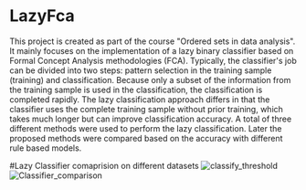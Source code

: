 ﻿# LazyFca

This project is created as part of the course "Ordered sets in data analysis". It mainly focuses on the implementation of a lazy binary classifier based on Formal Concept Analysis methodologies (FCA). Typically, the classifier's job can be divided into two steps: pattern selection in the training sample (training) and classification. Because only a subset of the information from the training sample is used in the classification, the classification is completed rapidly. The lazy classification approach differs in that the classifier uses the complete training sample without prior training, which takes much longer but can improve classification accuracy. A total of three different methods were used to perform the lazy classification. Later the proposed methods were compared based on the accuracy with different rule based models.

#Lazy Classifier comaprision on different datasets
![classify_threshold](https://user-images.githubusercontent.com/43438702/207222611-db0f88a3-ed18-4efe-8a1d-31a72db8bcfe.png)
![Classifier_comparison](https://user-images.githubusercontent.com/43438702/207222629-82c5b060-c73e-48f4-a794-efd00241a34a.png)
